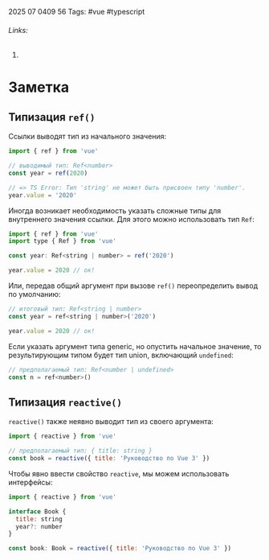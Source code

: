 2025 07 0409 56
Tags: #vue #typescript 
###### Links: 
1) 
# Заметка
## Типизация `ref()`
Ссылки выводят тип из начального значения:
```js
import { ref } from 'vue'

// выводимый тип: Ref<number>
const year = ref(2020)

// => TS Error: Тип 'string' не может быть присвоен типу 'number'.
year.value = '2020'
```
Иногда возникает необходимость указать сложные типы для внутреннего значения ссылки. Для этого можно использовать тип `Ref`:
```js
import { ref } from 'vue'
import type { Ref } from 'vue'

const year: Ref<string | number> = ref('2020')

year.value = 2020 // ок!
```
Или, передав общий аргумент при вызове `ref()` переопределить вывод по умолчанию:
```js
// итоговый тип: Ref<string | number>
const year = ref<string | number>('2020')

year.value = 2020 // ок!
```
Если указать аргумент типа generic, но опустить начальное значение, то результирующим типом будет тип union, включающий `undefined`:
```js
// предполагаемый тип: Ref<number | undefined>
const n = ref<number>()
```
## Типизация `reactive()`
`reactive()` также неявно выводит тип из своего аргумента:
```js
import { reactive } from 'vue'

// предполагаемый тип: { title: string }
const book = reactive({ title: 'Руководство по Vue 3' })
```
Чтобы явно ввести свойство `reactive`, мы можем использовать интерфейсы:
```js
import { reactive } from 'vue'

interface Book {
  title: string
  year?: number
}

const book: Book = reactive({ title: 'Руководство по Vue 3' })
```